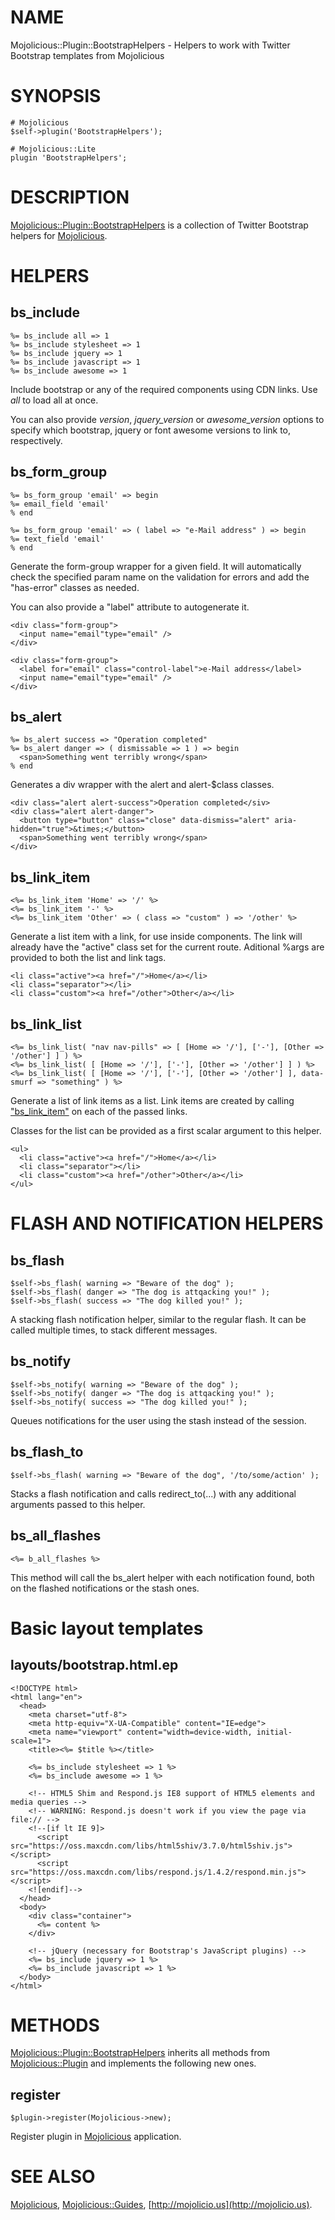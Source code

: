 # NAME

Mojolicious::Plugin::BootstrapHelpers - Helpers to work with Twitter Bootstrap
templates from Mojolicious

# SYNOPSIS

    # Mojolicious
    $self->plugin('BootstrapHelpers');

    # Mojolicious::Lite
    plugin 'BootstrapHelpers';

# DESCRIPTION

[Mojolicious::Plugin::BootstrapHelpers](https://metacpan.org/pod/Mojolicious::Plugin::BootstrapHelpers) is a collection of Twitter Bootstrap
helpers for [Mojolicious](https://metacpan.org/pod/Mojolicious).

# HELPERS

## bs\_include

    %= bs_include all => 1
    %= bs_include stylesheet => 1
    %= bs_include jquery => 1
    %= bs_include javascript => 1
    %= bs_include awesome => 1

Include bootstrap or any of the required components using CDN links. Use _all_
to load all at once.

You can also provide _version_, _jquery\_version_ or _awesome\_version_ options
to specify which bootstrap, jquery or font awesome versions to link to,
respectively.

## bs\_form\_group

    %= bs_form_group 'email' => begin
    %= email_field 'email'
    % end

    %= bs_form_group 'email' => ( label => "e-Mail address" ) => begin
    %= text_field 'email'
    % end

Generate the form-group wrapper for a given field. It will automatically check
the specified param name on the validation for errors and add the "has-error"
classes as needed.

You can also provide a "label" attribute to autogenerate it.

    <div class="form-group">
      <input name="email"type="email" />
    </div>

    <div class="form-group">
      <label for="email" class="control-label">e-Mail address</label>
      <input name="email"type="email" />
    </div>

## bs\_alert

    %= bs_alert success => "Operation completed"
    %= bs_alert danger => ( dismissable => 1 ) => begin
      <span>Something went terribly wrong</span>
    % end

Generates a div wrapper with the alert and alert-$class classes.

    <div class="alert alert-success">Operation completed</siv>
    <div class="alert alert-danger">
      <button type="button" class="close" data-dismiss="alert" aria-hidden="true">&times;</button>
      <span>Something went terribly wrong</span>
    </div>

## bs\_link\_item

    <%= bs_link_item 'Home' => '/' %>
    <%= bs_link_item '-' %>
    <%= bs_link_item 'Other' => ( class => "custom" ) => '/other' %>

Generate a list item with a link, for use inside components. The link will
already have the "active" class set for the current route. Aditional %args
are provided to both the list and link tags.

    <li class="active"><a href="/">Home</a></li>
    <li class="separator"></li>
    <li class="custom"><a href="/other">Other</a></li>

## bs\_link\_list

    <%= bs_link_list( "nav nav-pills" => [ [Home => '/'], ['-'], [Other => '/other'] ] ) %>
    <%= bs_link_list( [ [Home => '/'], ['-'], [Other => '/other'] ] ) %>
    <%= bs_link_list( [ [Home => '/'], ['-'], [Other => '/other'] ], data-smurf => "something" ) %>

Generate a list of link items as a list. Link items are created by calling
["bs\_link\_item"](#bs_link_item) on each of the passed links.

Classes for the list can be provided as a first scalar argument to this helper.

    <ul>
      <li class="active"><a href="/">Home</a></li>
      <li class="separator"></li>
      <li class="custom"><a href="/other">Other</a></li>
    </ul>

# FLASH AND NOTIFICATION HELPERS

## bs\_flash

    $self->bs_flash( warning => "Beware of the dog" );
    $self->bs_flash( danger => "The dog is attqacking you!" );
    $self->bs_flash( success => "The dog killed you!" );

A stacking flash notification helper, similar to the regular flash. It can be
called multiple times, to stack different messages.

## bs\_notify

    $self->bs_notify( warning => "Beware of the dog" );
    $self->bs_notify( danger => "The dog is attqacking you!" );
    $self->bs_notify( success => "The dog killed you!" );

Queues notifications for the user using the stash instead of the session.

## bs\_flash\_to

    $self->bs_flash( warning => "Beware of the dog", '/to/some/action' );

Stacks a flash notification and calls redirect\_to(...) with any additional
arguments passed to this helper.

## bs\_all\_flashes

    <%= b_all_flashes %>

This method will call the bs\_alert helper with each notification found,
both on the flashed notifications or the stash ones.

# Basic layout templates

## layouts/bootstrap.html.ep

    <!DOCTYPE html>
    <html lang="en">
      <head>
        <meta charset="utf-8">
        <meta http-equiv="X-UA-Compatible" content="IE=edge">
        <meta name="viewport" content="width=device-width, initial-scale=1">
        <title><%= $title %></title>
    
        <%= bs_include stylesheet => 1 %>
        <%= bs_include awesome => 1 %>
    
        <!-- HTML5 Shim and Respond.js IE8 support of HTML5 elements and media queries -->
        <!-- WARNING: Respond.js doesn't work if you view the page via file:// -->
        <!--[if lt IE 9]>
          <script src="https://oss.maxcdn.com/libs/html5shiv/3.7.0/html5shiv.js"></script>
          <script src="https://oss.maxcdn.com/libs/respond.js/1.4.2/respond.min.js"></script>
        <![endif]-->
      </head>
      <body>
        <div class="container">
          <%= content %>
        </div>
    
        <!-- jQuery (necessary for Bootstrap's JavaScript plugins) -->
        <%= bs_include jquery => 1 %>
        <%= bs_include javascript => 1 %>
      </body>
    </html>

# METHODS

[Mojolicious::Plugin::BootstrapHelpers](https://metacpan.org/pod/Mojolicious::Plugin::BootstrapHelpers) inherits all methods from
[Mojolicious::Plugin](https://metacpan.org/pod/Mojolicious::Plugin) and implements the following new ones.

## register

    $plugin->register(Mojolicious->new);

Register plugin in [Mojolicious](https://metacpan.org/pod/Mojolicious) application.

# SEE ALSO

[Mojolicious](https://metacpan.org/pod/Mojolicious), [Mojolicious::Guides](https://metacpan.org/pod/Mojolicious::Guides), [http://mojolicio.us](http://mojolicio.us).
